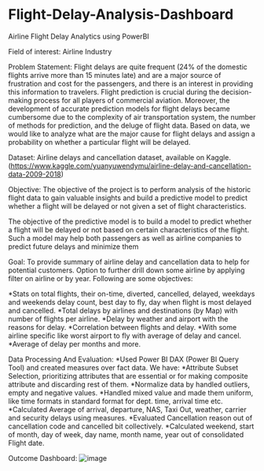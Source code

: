 # Flight-Delay-Analysis-Dashboard
Airline Flight Delay Analytics using PowerBI

Field of interest:
Airline Industry

Problem Statement:
Flight delays are quite frequent (24% of the domestic flights arrive more than 15 minutes late) and are a major source of frustration and cost for the passengers, and there is an interest in providing this information to travelers. Flight prediction is crucial during the decision-making process for all players of commercial aviation. Moreover, the development of accurate prediction models for flight delays became cumbersome due to the complexity of air transportation system, the number of methods for prediction, and the deluge of flight data. Based on data, we would like to analyze what are the major cause for flight delays and assign a probability on whether a particular flight will be delayed.

Dataset: 
Airline delays and cancellation dataset, available on Kaggle.
(https://www.kaggle.com/yuanyuwendymu/airline-delay-and-cancellation-data-2009-2018)

Objective:
The objective of the project is to perform analysis of the historic flight data to gain valuable insights and build a predictive model to predict whether a flight will be delayed or not given a set of flight characteristics. 

The objective of the predictive model is to build a model to predict whether a flight will be delayed or not based on certain characteristics of the flight. Such a model may help both passengers as well as airline companies to predict future delays and minimize them

Goal:
To provide summary of airline delay and cancellation data to help for potential customers. Option to further drill down some airline by applying filter on airline or by year. Following are some objectives:

*Stats on total flights, their on-time, diverted, cancelled, delayed, weekdays and weekends delay count, best day to fly, day when flight is most delayed and cancelled.
*Total delays by airlines and destinations (by Map) with number of flights per airline.
*Delay by weather and airport with the reasons for delay.
*Correlation between flights and delay.
*With some airline specific like worst airport to fly with average of delay and cancel.
*Average of delay per months and more.

Data Processing And Evaluation:
*Used Power BI DAX (Power BI Query Tool) and created measures over fact data. We have:
*Attribute Subset Selection, prioritizing attributes that are essential or for making composite attribute and discarding rest of them.
*Normalize data by handled outliers, empty and negative values.
*Handled mixed value and made them uniform, like time formats in standard format for dept. time, arrival time etc.
*Calculated Average of arrival, departure, NAS, Taxi Out, weather, carrier and security delays using measures.
*Evaluated Cancellation reason out of cancellation code and cancelled bit collectively.
*Calculated weekend, start of month, day of week, day name, month name, year out of consolidated Flight date.

Outcome Dashboard:
![image](https://user-images.githubusercontent.com/21281540/230768377-4e875801-25fb-4c98-a3f2-493957d546bf.png)


